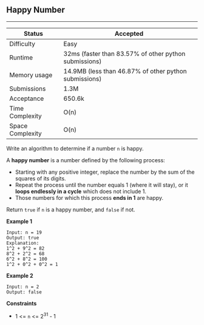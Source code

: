 ## Happy Number
---------
| Status | Accepted |
| --- | --- |
| Difficulty | Easy |
| Runtime | 32ms (faster than 83.57% of other python submissions) |
| Memory usage | 14.9MB (less than 46.87% of other python submissions) |
| Submissions | 1.3M |
| Acceptance | 650.6k|
| Time Complexity | O(n) |
| Space Complexity | O(n) |

Write an algorithm to determine if a number `n` is happy.

A **happy number** is a number defined by the following process:

- Starting with any positive integer, replace the number by the sum of the squares of its digits.
- Repeat the process until the number equals 1 (where it will stay), or it **loops endlessly in a cycle** which does not include 1.
- Those numbers for which this process **ends in 1** are happy.

Return `true` if `n` is a happy number, and `false` if not.

**Example 1**
```
Input: n = 19
Output: true
Explanation:
1^2 + 9^2 = 82
8^2 + 2^2 = 68
6^2 + 8^2 = 100
1^2 + 0^2 + 0^2 = 1
```

**Example 2**
```
Input: n = 2
Output: false
```

**Constraints**
- 1 <= `n` <= 2<sup>31</sup> - 1
